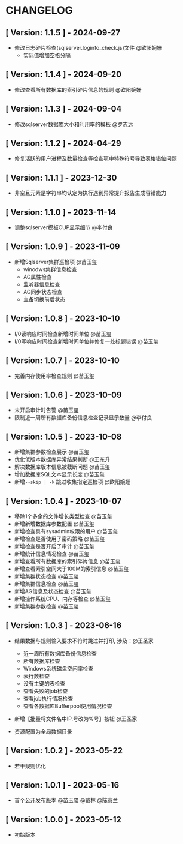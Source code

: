 # CHANGELOG

## [ Version: 1.1.5 ] - 2024-09-27

- 修改日志碎片检查(sqlserver.loginfo_check.js)文件 @欧阳婉姗
  - 实际值增加空格分隔

## [ Version: 1.1.4 ] - 2024-09-20

- 修改查看所有数据库的索引碎片信息的规则 @欧阳婉姗

## [ Version: 1.1.3 ] - 2024-09-04

- 修改sqlserver数据库大小和利用率的模板 @罗志远

## [ Version: 1.1.2 ] - 2024-04-29

- 修复活跃的用户进程及数量检查等检查项中特殊符号导致表格错位问题

## [ Version: 1.1.1 ] - 2023-12-30

- 非空且元素是字符串均认定为执行遇到异常提升报告生成容错能力

## [ Version: 1.1.0 ] - 2023-11-14

- 调整sqlserver模板CUP显示细节 @李付良

## [ Version: 1.0.9 ] - 2023-11-09

- 新增Sqlserver集群巡检项 @苗玉玺
  - winodws集群信息检查
  - AG属性检查
  - 监听器信息检查
  - AG同步状态检查
  - 主备切换前后状态

## [ Version: 1.0.8 ] - 2023-10-10

- I/0读响应时间检查新增时间单位 @苗玉玺
- I/0写响应时间检查新增时间单位并修复一处标题错误 @苗玉玺

## [ Version: 1.0.7 ] - 2023-10-10

- 完善内存使用率检查规则 @苗玉玺

## [ Version: 1.0.6 ] - 2023-10-09

- 未开启审计时告警 @苗玉玺
- 限制近一周所有数据库备份信息检查记录显示数量 @李付良

## [ Version: 1.0.5 ] - 2023-10-08

- 新增集群参数检查展示 @苗玉玺
- 优化低版本数据库异常结果判断 @王东升
- 解决数据库版本信息被截断问题 @苗玉玺
- 增加数据库SQL文本显示长度 @苗玉玺
- 新增`--skip | -k` 跳过收集指定巡检项 @欧阳婉姗

## [ Version: 1.0.4 ] - 2023-10-07

- 移除1个多余的文件增长类型检查 @苗玉玺
- 新增新增数据库参数配置 @苗玉玺
- 新增检查具有sysadmin权限的用户 @苗玉玺
- 新增检查是否使用了密码策略 @苗玉玺
- 新增检查是否开启了审计 @苗玉玺
- 新增统计信息情况检查 @苗玉玺
- 新增查看所有数据库的索引碎片信息 @苗玉玺
- 新增查看索引空间大于100M的索引信息 @苗玉玺
- 新增集群状态检查 @苗玉玺
- 新增集群信息检查 @苗玉玺
- 新增AG信息及状态检查 @苗玉玺
- 新增操作系统CPU、内存等检查 @苗玉玺
- 新增集群参数检查 @苗玉玺

## [ Version: 1.0.3 ] - 2023-06-16

- 结果数据与规则输入要求不符时跳过并打印, 涉及：@王圣家
  - 近一周所有数据库备份信息检查
  - 所有数据库检查
  - Windows系统磁盘空闲率检查
  - 表行数检查
  - 没有主键的表检查
  - 查看失败的job检查
  - 查看job执行情况检查
  - 查看各数据库Bufferpool使用情况检查

- 新增【批量将文件名中IP.号改为%号】按钮 @王圣家
- 资源配置为全局数据目录

## [ Version: 1.0.2 ] - 2023-05-22

- 若干规则优化

## [ Version: 1.0.1 ] - 2023-05-16

- 首个公开发布版本 @苗玉玺 @戴林 @陈赛兰


## [ Version: 1.0.0 ] - 2023-05-12

- 初始版本
